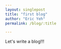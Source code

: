 ```yaml
---
layout: singlepost
title: "first blog"
author: "Eric Yeh"
permalink: /blog/:title

---
```


Let's write a blog!!!

